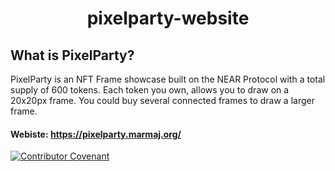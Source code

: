 <h1 align="center">pixelparty-website</h1>


## What is PixelParty?

PixelParty is an NFT Frame showcase built on the NEAR Protocol with a total supply of 600 tokens.
Each token you own, allows you to draw on a 20x20px frame. You could buy several connected frames to draw a larger frame.

#### Webiste: https://pixelparty.marmaj.org/


[![Contributor Covenant](https://img.shields.io/badge/Contributor%20Covenant-1.4-4baaaa.svg)](https://github.com/MarmaJFoundation/pixelparty-website/blob/main/CODE_OF_CONDUCT.md)

